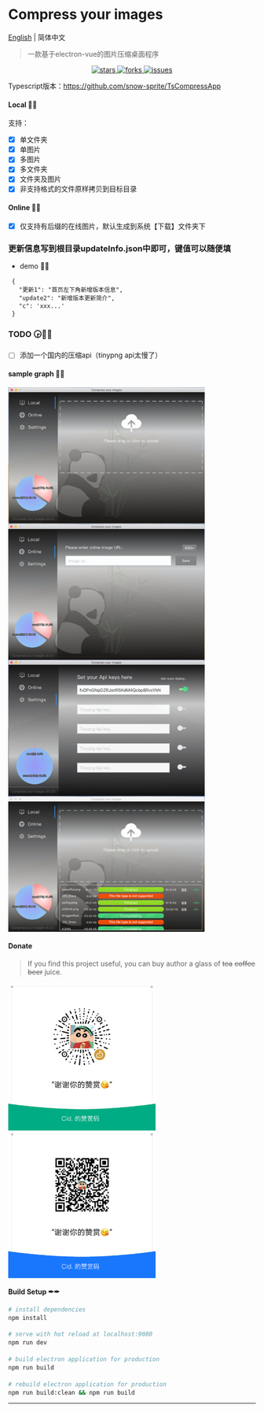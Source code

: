 # Compress your images

[English](./README.md) | 简体中文

> 一款基于electron-vue的图片压缩桌面程序

<p align="center">
  <a href="https://github.com/snow-sprite/CompressApp/stargazers" target="_blank">
    <img alt="stars" src="https://img.shields.io/github/stars/snow-sprite/CompressApp?color=success&logo=github&style=flat-square" />
  </a>

  <a href="https://github.com/snow-sprite/CompressApp/network/members" target="_blank">
    <img alt="forks" src="https://img.shields.io/github/forks/snow-sprite/CompressApp?color=yellow&logo=github&style=flat-square" />
  </a>

  <a href="https://github.com/snow-sprite/CompressApp/issues" target="_blank">
    <img alt="issues" src="https://img.shields.io/github/issues/snow-sprite/CompressApp?color=important&logo=Issuu&logoColor=white&style=flat-square" />
  </a>
</p>

Typescript版本：<https://github.com/snow-sprite/TsCompressApp>

#### Local 🚀🚀

支持：
- [x] 单文件夹
- [x] 单图片
- [x] 多图片
- [x] 多文件夹 
- [x] 文件夹及图片
- [x] 非支持格式的文件原样拷贝到目标目录

#### Online 🚅🚅

- [x] 仅支持有后缀的在线图片，默认生成到系统【下载】文件夹下

### 更新信息写到根目录updateInfo.json中即可，键值可以随便填
 - demo 🍐🍐
 ```
  {
    "更新1": "首页左下角新增版本信息",
    "update2": "新增版本更新简介",
    "c": 'xxx...'
  }
 ```

### TODO 🕞🚦🚧
- [ ] 添加一个国内的压缩api（tinypng api太慢了）

#### sample graph 📌📌

<!-- ![Local](https://github.com/snow-sprite/CompressApp/blob/master/demo/Local.min.png?raw=true)

![Online](https://github.com/snow-sprite/CompressApp/blob/master/demo/Online.min.png?raw=true)

![Settings](https://github.com/snow-sprite/CompressApp/blob/master/demo/Settings.min.png?raw=true)

![Compressed](https://github.com/snow-sprite/CompressApp/blob/master/demo/Compressed.min.png?raw=true) -->
<span><img align="center" alt="Local" title="Local" src="https://github.com/snow-sprite/CompressApp/blob/master/demo/Local.min.png?raw=true" width="400px" /></span>
<span><img align="center" alt="Online" title="Online" src="https://github.com/snow-sprite/CompressApp/blob/master/demo/Online.min.png?raw=true" width="400px" /></span>
<span><img align="center" alt="Settings" title="Settings" src="https://github.com/snow-sprite/CompressApp/blob/master/demo/Settings.min.png?raw=true" width="400px" /></span>
<span><img align="center" alt="Compressed" title="Compressed" src="https://github.com/snow-sprite/CompressApp/blob/master/demo/Compressed.min.png?raw=true" width="400px" /></span>
#### Donate
> If you find this project useful, you can buy author a glass of ~~tea~~ ~~coffee~~ ~~beer~~ juice.

<span><img align="center" alt="WeChat" title="WeChat" src="https://raw.githubusercontent.com/snow-sprite/picGoPublic/master/github-imgs/wechat.png" width="300px" height="300px" /></span>
<span><img align="center" alt="Alipay" title="Alipay" src="https://raw.githubusercontent.com/snow-sprite/picGoPublic/master/github-imgs/alipay.png" width="300px" height="300px" /></span>



#### Build Setup ✒✒

``` bash
# install dependencies
npm install

# serve with hot reload at localhost:9080
npm run dev

# build electron application for production
npm run build

# rebuild electron application for production
npm run build:clean && npm run build

```
---
